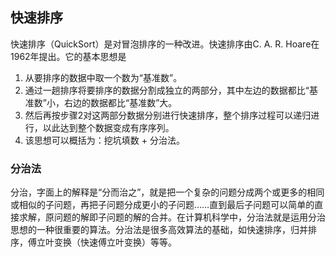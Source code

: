 ## 快速排序
  快速排序（QuickSort）是对冒泡排序的一种改进。快速排序由C. A. R. Hoare在1962年提出。它的基本思想是
  1. 从要排序的数据中取一个数为“基准数”。
  2. 通过一趟排序将要排序的数据分割成独立的两部分，其中左边的数据都比“基准数”小，右边的数据都比“基准数”大。
  3. 然后再按步骤2对这两部分数据分别进行快速排序，整个排序过程可以递归进行，以此达到整个数据变成有序序列。
  4. 该思想可以概括为：挖坑填数 + 分治法。

### 分治法
  分治，字面上的解释是“分而治之”，就是把一个复杂的问题分成两个或更多的相同或相似的子问题，再把子问题分成更小的子问题……直到最后子问题可以简单的直接求解，原问题的解即子问题的解的合并。在计算机科学中，分治法就是运用分治思想的一种很重要的算法。分治法是很多高效算法的基础，如快速排序，归并排序，傅立叶变换（快速傅立叶变换）等等。
